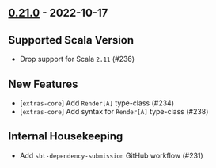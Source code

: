 ## [0.21.0](https://github.com/kevin-lee/extras/issues?utf8=%E2%9C%93&q=is%3Aissue+is%3Aclosed+-label%3Ainvalid+milestone%3Amilestone21) - 2022-10-17

## Supported Scala Version
* Drop support for Scala `2.11` (#236)


## New Features
* [`extras-core`] Add `Render[A]` type-class (#234)
* [`extras-core`] Add syntax for `Render[A]` type-class (#238)


## Internal Housekeeping
* Add `sbt-dependency-submission` GitHub workflow (#231)
